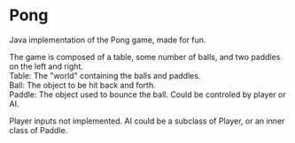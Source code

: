 # Pong
Java implementation of the Pong game, made for fun. 

The game is composed of a table, some number of balls, and two paddles on the left and right.  
Table: The "world" containing the balls and paddles.  
Ball: The object to be hit back and forth.  
Paddle: The object used to bounce the ball. Could be controled by player or AI.  

Player inputs not implemented. AI could be a subclass of Player, or an inner class of Paddle.  
